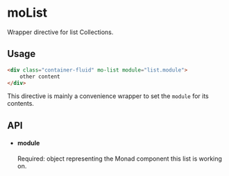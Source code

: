 # moList
Wrapper directive for list Collections.

## Usage
```html
<div class="container-fluid" mo-list module="list.module">
    other content
</div>
```

This directive is mainly a convenience wrapper to set the `module` for its
contents.

## API

- #### module ####

    Required: object representing the Monad component this list is working on.

